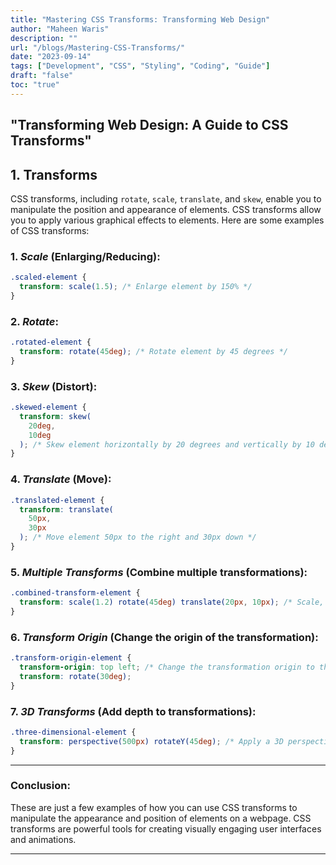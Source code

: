 ```yaml
---
title: "Mastering CSS Transforms: Transforming Web Design"
author: "Maheen Waris"
description: ""
url: "/blogs/Mastering-CSS-Transforms/"
date: "2023-09-14"
tags: ["Development", "CSS", "Styling", "Coding", "Guide"]
draft: "false"
toc: "true"
---
```


## "Transforming Web Design: A Guide to CSS Transforms"

## 1. Transforms

CSS transforms, including `rotate`, `scale`, `translate`, and `skew`, enable you to manipulate the position and appearance of elements. CSS transforms allow you to apply various graphical effects to elements. Here are some examples of CSS transforms:

### 1. **_Scale_** (Enlarging/Reducing):

```css
.scaled-element {
  transform: scale(1.5); /* Enlarge element by 150% */
}
```

### 2. **_Rotate_**:

```css
.rotated-element {
  transform: rotate(45deg); /* Rotate element by 45 degrees */
}
```

### 3. **_Skew_** (Distort):

```css
.skewed-element {
  transform: skew(
    20deg,
    10deg
  ); /* Skew element horizontally by 20 degrees and vertically by 10 degrees */
}
```

### 4. **_Translate_** (Move):

```css
.translated-element {
  transform: translate(
    50px,
    30px
  ); /* Move element 50px to the right and 30px down */
}
```

### 5. **_Multiple Transforms_** (Combine multiple transformations):

```css
.combined-transform-element {
  transform: scale(1.2) rotate(45deg) translate(20px, 10px); /* Scale, rotate, and translate element */
}
```

### 6. **_Transform Origin_** (Change the origin of the transformation):

```css
.transform-origin-element {
  transform-origin: top left; /* Change the transformation origin to the top left corner */
  transform: rotate(30deg);
}
```

### 7. **_3D Transforms_** (Add depth to transformations):

```css
.three-dimensional-element {
  transform: perspective(500px) rotateY(45deg); /* Apply a 3D perspective and rotate element in Y-axis */
}
```

<hr>

### Conclusion:

These are just a few examples of how you can use CSS transforms to manipulate the appearance and position of elements on a webpage. CSS transforms are powerful tools for creating visually engaging user interfaces and animations.

---
